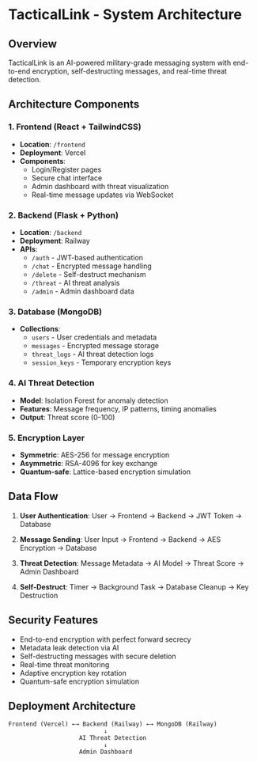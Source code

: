 # TacticalLink - System Architecture

## Overview
TacticalLink is an AI-powered military-grade messaging system with end-to-end encryption, self-destructing messages, and real-time threat detection.

## Architecture Components

### 1. Frontend (React + TailwindCSS)
- **Location**: `/frontend`
- **Deployment**: Vercel
- **Components**:
  - Login/Register pages
  - Secure chat interface
  - Admin dashboard with threat visualization
  - Real-time message updates via WebSocket

### 2. Backend (Flask + Python)
- **Location**: `/backend`
- **Deployment**: Railway
- **APIs**:
  - `/auth` - JWT-based authentication
  - `/chat` - Encrypted message handling
  - `/delete` - Self-destruct mechanism
  - `/threat` - AI threat analysis
  - `/admin` - Admin dashboard data

### 3. Database (MongoDB)
- **Collections**:
  - `users` - User credentials and metadata
  - `messages` - Encrypted message storage
  - `threat_logs` - AI threat detection logs
  - `session_keys` - Temporary encryption keys

### 4. AI Threat Detection
- **Model**: Isolation Forest for anomaly detection
- **Features**: Message frequency, IP patterns, timing anomalies
- **Output**: Threat score (0-100)

### 5. Encryption Layer
- **Symmetric**: AES-256 for message encryption
- **Asymmetric**: RSA-4096 for key exchange
- **Quantum-safe**: Lattice-based encryption simulation

## Data Flow

1. **User Authentication**:
   User → Frontend → Backend → JWT Token → Database

2. **Message Sending**:
   User Input → Frontend → Backend → AES Encryption → Database

3. **Threat Detection**:
   Message Metadata → AI Model → Threat Score → Admin Dashboard

4. **Self-Destruct**:
   Timer → Background Task → Database Cleanup → Key Destruction

## Security Features

- End-to-end encryption with perfect forward secrecy
- Metadata leak detection via AI
- Self-destructing messages with secure deletion
- Real-time threat monitoring
- Adaptive encryption key rotation
- Quantum-safe encryption simulation

## Deployment Architecture

```
Frontend (Vercel) ←→ Backend (Railway) ←→ MongoDB (Railway)
                           ↓
                    AI Threat Detection
                           ↓
                    Admin Dashboard
```
